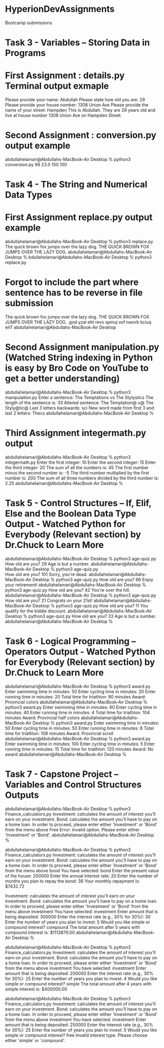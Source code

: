 # HyperionDevAssignments
Bootcamp submissions
# Task 3 - Variables – Storing Data in Programs 
 

# First Assignment : details.py Terminal output exmaple 
Please provide your name: Abdullah
Please state how old you are: 29
Please provide your house number: 1308 Union Ave
Please provide the name of your street: Hampden
This is Abdullah. They are 29 years old and live at house number 1308 Union Ave on Hampden Street.
 
# Second Assignment : conversion.py output example 
abdullahelamari@Abdullahs-MacBook-Air Desktop % python3 conversion.py
99
23.0
150
100

# Task 4 - The String and Numerical Data Types 
# First Assignment replace.py output example 
abdullahelamari@Abdullahs-MacBook-Air Desktop % python3 replace.py 
The quick brown fox jumps over the lazy dog.
THE QUICK BROWN FOX JUMPS OVER THE LAZY DOG.
abdullahelamari@Abdullahs-MacBook-Air Desktop % 
bdullahelamari@Abdullahs-MacBook-Air Desktop % python3 replace.py 
# Forgot to include the part where sentence has to be reverse in file submission
The quick brown fox jumps over the lazy dog.
THE QUICK BROWN FOX JUMPS OVER THE LAZY DOG.
.god yzal eht revo spmuj xof nworb kciuq ehT
abdullahelamari@Abdullahs-MacBook-Air Desktop 

# Second Assignment manipulation.py (Watched String indexing in Python is easy by Bro Code on YouTube to get a better understanding)
abdullahelamari@Abdullahs-MacBook-Air Desktop % python3 manipulation.py
Enter a sentence: The Temptations vs The Stylystics
The length of the sentence is: 33
Altered sentence: The Temptation@ v@ The Styly@tic@
Last 3 letters backwards: sci
New word made from first 3 and last 2 letters: Thecs
abdullahelamari@Abdullahs-MacBook-Air Desktop %       

# Third Assignment integermath.py output
abdullahelamari@Abdullahs-MacBook-Air Desktop % python3 integermath.py
Enter the first integer: 10
Enter the second integer: 15
Enter the third integer: 20
The sum of all the numbers is: 45
The first number minus the second number is: -5
The third number multiplied by the first number is: 200
The sum of all three numbers divided by the third number is: 2.25
abdullahelamari@Abdullahs-MacBook-Air Desktop % 

# Task 5 - Control Structures – If, Elif, Else and the Boolean Data Type Output - Watched Python for Everybody (Relevant section) by Dr.Chuck to Learn More
abdullahelamari@Abdullahs-MacBook-Air Desktop % python3 age-quiz.py
How old are you? 29
Age is but a number.
abdullahelamari@Abdullahs-MacBook-Air Desktop % python3 age-quiz.py  
How old are you? 101
Sorry, you're dead.
abdullahelamari@Abdullahs-MacBook-Air Desktop % python3 age-quiz.py
How old are you? 66
Enjoy your retirement!
abdullahelamari@Abdullahs-MacBook-Air Desktop % python3 age-quiz.py
How old are you? 42
You're over the hill.
abdullahelamari@Abdullahs-MacBook-Air Desktop % python3 age-quiz.py
How old are you? 21
Congrats on your 21st!
abdullahelamari@Abdullahs-MacBook-Air Desktop % python3 age-quiz.py
How old are you? 11
You qualify for the kiddie discount.
abdullahelamari@Abdullahs-MacBook-Air Desktop % python3 age-quiz.py
How old are you? 33
Age is but a number.
abdullahelamari@Abdullahs-MacBook-Air Desktop % 

# Task 6 - Logical Programming – Operators Output - Watched Python for Everybody (Relevant section) by Dr.Chuck to Learn More
abdullahelamari@Abdullahs-MacBook-Air Desktop % python3 award.py
Enter swimming time in minutes: 50
Enter cycling time in minutes: 20
Enter running time in minutes: 20
Total time for triathlon:  90 minutes
Award: Provincial colors
abdullahelamari@Abdullahs-MacBook-Air Desktop % python3 award.py
Enter swimming time in minutes: 60
Enter cycling time in minutes: 40
Enter running time in minutes: 4
Total time for triathlon:  104 minutes
Award: Provincial half colors
abdullahelamari@Abdullahs-MacBook-Air Desktop % python3 award.py
Enter swimming time in minutes: 50
Enter cycling time in minutes: 50
Enter running time in minutes: 8
Total time for triathlon:  108 minutes
Award: Provincial scroll
abdullahelamari@Abdullahs-MacBook-Air Desktop % python3 award.py
Enter swimming time in minutes: 100
Enter cycling time in minutes: 5
Enter running time in minutes: 15
Total time for triathlon:  120 minutes
Award: No award
abdullahelamari@Abdullahs-MacBook-Air Desktop % 

#  	Task 7 - Capstone Project – Variables and Control Structures Outputs
abdullahelamari@Abdullahs-MacBook-Air Desktop % python3 Finance_calculators.py
Investment: calculates the amount of interest you'll earn on your investment. 
Bond: calculates the amount you'll have to pay on a home loan. 
In order to proceed, please enter either 'Investment' or 'Bond' from the menu above Free 
Error: Invalid option. Please enter either 'Investment' or 'Bond'.
abdullahelamari@Abdullahs-MacBook-Air Desktop % 

abdullahelamari@Abdullahs-MacBook-Air Desktop % python3 Finance_calculators.py
Investment: calculates the amount of interest you'll earn on your investment. 
Bond: calculates the amount you'll have to pay on a home loan. 
In order to proceed, please enter either 'Investment' or 'Bond' from the menu above bond
You have selected: bond
Enter the present value of the house: 200000
Enter the annual interest rate: 20
Enter the number of months you plan to repay the bond: 36
Your monthly repayment is: $7432.72

Investment: calculates the amount of interest you'll earn on your investment. 
Bond: calculates the amount you'll have to pay on a home loan. 
In order to proceed, please enter either 'Investment' or 'Bond' from the menu above investment
You have selected: investment
Enter amount that is being deposited: 300000
Enter the interest rate (e.g., 30% for 30%): 30
Enter the number of years you plan to invest: 5
Would you like simple or compound interest? compound
The total amount after 5 years with compound interest is: $1113879.00
abdullahelamari@Abdullahs-MacBook-Air Desktop % 

abdullahelamari@Abdullahs-MacBook-Air Desktop % python3 Finance_calculators.py
Investment: calculates the amount of interest you'll earn on your investment. 
Bond: calculates the amount you'll have to pay on a home loan. 
In order to proceed, please enter either 'Investment' or 'Bond' from the menu above investment
You have selected: investment
Enter amount that is being deposited: 200000
Enter the interest rate (e.g., 30% for 30%): 25
Enter the number of years you plan to invest: 4
Would you like simple or compound interest? simple
The total amount after 4 years with simple interest is: $400000.00

abdullahelamari@Abdullahs-MacBook-Air Desktop % python3 Finance_calculators.py
Investment: calculates the amount of interest you'll earn on your investment. 
Bond: calculates the amount you'll have to pay on a home loan. 
In order to proceed, please enter either 'Investment' or 'Bond' from the menu above investment
You have selected: investment
Enter amount that is being deposited: 250000
Enter the interest rate (e.g., 30% for 30%): 25
Enter the number of years you plan to invest: 5
Would you like simple or compound interest? free
Invalid interest type. Please choose either 'simple' or 'compound'.

